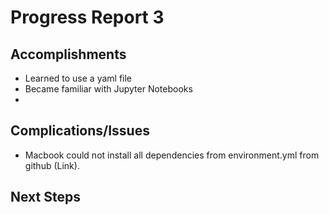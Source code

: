 # Progress Report 3
## Accomplishments
  * Learned to use a yaml file
  * Became familiar with Jupyter Notebooks
  * 
  
## Complications/Issues
  * Macbook could not install all dependencies from environment.yml from github (Link).
  
## Next Steps
